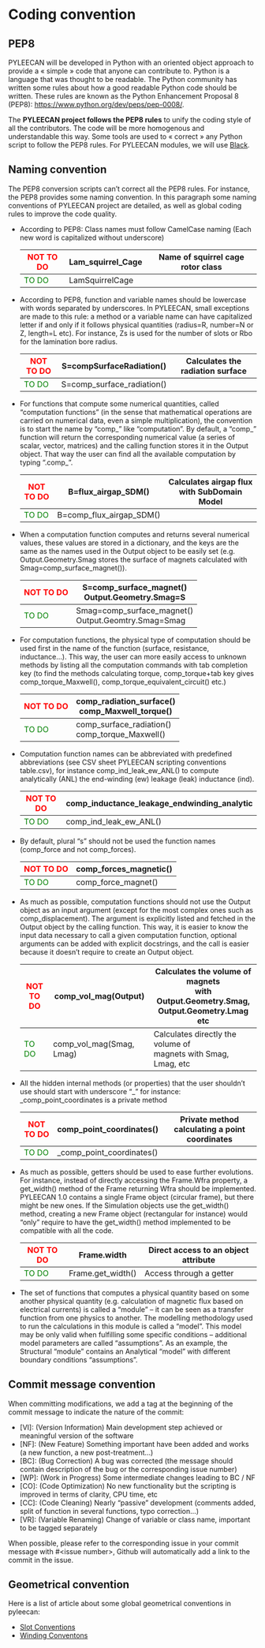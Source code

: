Coding convention
=================

PEP8
----

PYLEECAN will be developed in Python with an oriented object approach to
provide a « simple » code that anyone can contribute to. Python is a
language that was thought to be readable. The Python community has
written some rules about how a good readable Python code should be
written. These rules are known as the Python Enhancement Proposal 8
(PEP8): <https://www.python.org/dev/peps/pep-0008/>.

The **PYLEECAN project follows the PEP8 rules** to unify the coding
style of all the contributors. The code will be more homogenous and
understandable this way. Some tools are used to « correct » any Python
script to follow the PEP8 rules. For PYLEECAN modules, we will use
[Black](https://black.readthedocs.io/en/stable/).

Naming convention
-----------------

The PEP8 conversion scripts can’t correct all the PEP8 rules. For
instance, the PEP8 provides some naming convention. In this paragraph
some naming conventions of PYLEECAN project are detailed, as well as
global coding rules to improve the code quality.

-   According to PEP8: Class names must follow CamelCase naming (Each
    new word is capitalized without underscore)


    | <span style="color:red">NOT TO DO</span> | Lam_squirrel_Cage | Name of squirrel cage rotor class |
    | ---------------------------------------- | ----------------- | --------------------------------- |
    | <span style="color:green">TO DO</span>   | LamSquirrelCage   |                                   |


-   According to PEP8, function and variable names should be lowercase
    with words separated by underscores. In PYLEECAN, small exceptions
    are made to this rule: a method or a variable name can have
    capitalized letter if and only if it follows physical quantities
    (radius=R, number=N or Z, length=L etc). For instance, Zs is used
    for the number of slots or Rbo for the lamination bore radius.

    
    | <span style="color:red">NOT TO DO</span> | S=compSurfaceRadiation()   | Calculates the radiation surface |
    | ---------------------------------------- | -------------------------- | -------------------------------- |
    | <span style="color:green">TO DO</span>   | S=comp_surface_radiation() |                                  |
    
    
-   For functions that compute some numerical quantities, called
    “computation functions” (in the sense that mathematical operations
    are carried on numerical data, even a simple multiplication), the
    convention is to start the name by “comp_” like “computation”. By
    default, a “comp_” function will return the corresponding numerical
    value (a series of scalar, vector, matrices) and the calling
    function stores it in the Output object. That way the user can find
    all the available computation by typing “.comp_”.


    | <span style="color:red">NOT TO DO</span> | B=flux_airgap_SDM()      | Calculates airgap flux with SubDomain Model |
    | ---------------------------------------- | ------------------------ | ------------------------------------------- |
    | <span style="color:green">TO DO</span>   | B=comp_flux_airgap_SDM() |                                             |

    
-   When a computation function computes and returns several numerical
    values, these values are stored in a dictionary, and the keys are
    the same as the names used in the Output object to be easily set
    (e.g. Output.Geometry.Smag stores the surface of magnets calculated
    with Smag=comp_surface_magnet()).

    
    | <span style="color:red">NOT TO DO</span> | S=comp_surface_magnet() </br>  Output.Geometry.Smag=S     |
    | ---------------------------------------- | --------------------------------------------------------- |
    | <span style="color:green">TO DO</span>   | Smag=comp_surface_magnet() </br> Output.Geomtry.Smag=Smag |

    
-   For computation functions, the physical type of computation should
    be used first in the name of the function (surface, resistance,
    inductance…). This way, the user can more easily access to unknown
    methods by listing all the computation commands with tab completion
    key (to find the methods calculating torque, comp_torque+tab key
    gives comp_torque_Maxwell(), comp_torque_equivalent_circuit()
    etc.)

    
    | <span style="color:red">NOT TO DO</span> | comp_radiation_surface() </br> comp_Maxwell_torque() |
    | ---------------------------------------- | ---------------------------------------------------- |
    | <span style="color:green">TO DO</span>   | comp_surface_radiation() </br> comp_torque_Maxwell() |
    
    
-   Computation function names can be abbreviated with predefined
    abbreviations (see CSV sheet PYLEECAN scripting conventions
    table.csv), for instance comp_ind_leak_ew_ANL() to compute
    analytically (ANL) the end-winding (ew) leakage (leak) inductance
    (ind).

    
    | <span style="color:red">NOT TO DO</span> | comp_inductance_leakage_endwinding_analytic |
    | ---------------------------------------- | ------------------------------------------- |
    | <span style="color:green">TO DO</span>   | comp_ind_leak_ew_ANL()                      |
    
    
-   By default, plural “s” should not be used the function names
    (comp_force and not comp_forces).

    
    | <span style="color:red">NOT TO DO</span> | comp_forces_magnetic() |
    | ---------------------------------------- | ---------------------- |
    | <span style="color:green">TO DO</span>   | comp_force_magnet()    |
    
    
-   As much as possible, computation functions should not use the Output
    object as an input argument (except for the most complex ones such
    as comp_displacement). The argument is explicitly listed and
    fetched in the Output object by the calling function. This way, it
    is easier to know the input data necessary to call a given
    computation function, optional arguments can be added with explicit
    docstrings, and the call is easier because it doesn’t require to
    create an Output object.


    | <span style="color:red">NOT TO DO</span> | comp_vol_mag(Output)     | Calculates the volume of magnets </br> with  Output.Geometry.Smag, </br> Output.Geometry.Lmag etc |
    | ---------------------------------------- | ------------------------ | ------------------------------------------------------------------------------------------------- |
    | <span style="color:green">TO DO</span>   | comp_vol_mag(Smag, Lmag) | Calculates directly the volume of </br> magnets with Smag, Lmag, etc                              |

    
-   All the hidden internal methods (or properties) that the user
    shouldn’t use should start with underscore “_” for instance:
    _comp_point_coordinates is a private method

    
    | <span style="color:red">NOT TO DO</span> | comp_point_coordinates()  | Private method calculating a point coordinates |
    | ---------------------------------------- | ------------------------- | ---------------------------------------------- |
    | <span style="color:green">TO DO</span>   | _comp_point_coordinates() |                                                |

    
-   As much as possible, getters should be used to ease further
    evolutions. For instance, instead of directly accessing the
    Frame.Wfra property, a get_width() method of the Frame returning
    Wfra should be implemented. PYLEECAN 1.0 contains a single Frame
    object (circular frame), but there might be new ones. If the
    Simulation objects use the get_width() method, creating a new Frame
    object (rectangular for instance) would “only” require to have the
    get_width() method implemented to be compatible with all the code.


    | <span style="color:red">NOT TO DO</span> | Frame.width       | Direct access to an object attribute |
    | ---------------------------------------- | ----------------- | ------------------------------------ |
    | <span style="color:green">TO DO</span>   | Frame.get_width() | Access through a getter              |


    
-   The set of functions that computes a physical quantity based on some
    another physical quantity (e.g. calculation of magnetic flux based
    on electrical currents) is called a “module” – it can be seen as a
    transfer function from one physics to another. The modelling
    methodology used to run the calculations in this module is called a
    “model”. This model may be only valid when fulfilling some specific
    conditions – additional model parameters are called “assumptions”.
    As an example, the Structural “module” contains an Analytical
    “model” with different boundary conditions “assumptions”.

Commit message convention
-------------------------

When committing modifications, we add a tag at the beginning of the
commit message to indicate the nature of the commit:

-   [VI]: (Version Information) Main development step achieved or
    meaningful version of the software
-   [NF]: (New Feature) Something important have been added and works (a
    new function, a new post-treatment…)
-   [BC]: (Bug Correction) A bug was corrected (the message should
    contain description of the bug or the corresponding issue number)
-   [WP]: (Work in Progress) Some intermediate changes leading to BC /
    NF
-   [CO]: (Code Optimization) No new functionality but the scripting is
    improved in terms of clarity, CPU time, etc
-   [CC]: (Code Cleaning) Nearly “passive” development (comments added,
    split of function in several functions, typo correction...)
-   [VR]: (Variable Renaming) Change of variable or class name,
    important to be tagged separately

When possible, please refer to the corresponding issue in your commit
message with #\<issue number>, Github will automatically add a link to
the commit in the issue.

Geometrical convention
----------------------

Here is a list of article about some global geometrical conventions in
pyleecan:

* [Slot Conventions](slot.convention.md)
* [Winding Conventons](winding.convention.md)